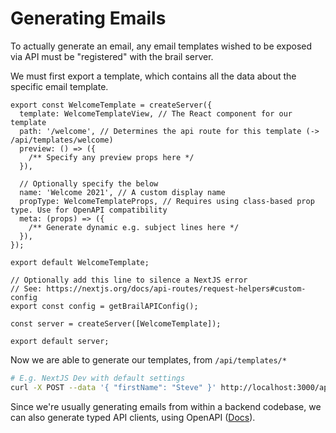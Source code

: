 # Generating Emails

To actually generate an email, any email templates wished to be exposed via API must be "registered" with the brail server.

We must first export a template, which contains all the data about the specific email template.

```tsx title="index.template.tsx"
export const WelcomeTemplate = createServer({
  template: WelcomeTemplateView, // The React component for our template
  path: '/welcome', // Determines the api route for this template (-> /api/templates/welcome)
  preview: () => ({
    /** Specify any preview props here */
  }),

  // Optionally specify the below
  name: 'Welcome 2021', // A custom display name
  propType: WelcomeTemplateProps, // Requires using class-based prop type. Use for OpenAPI compatibility
  meta: (props) => ({
    /** Generate dynamic e.g. subject lines here */
  }),
});

export default WelcomeTemplate;
```

```tsx title="api/[...path].ts"
// Optionally add this line to silence a NextJS error
// See: https://nextjs.org/docs/api-routes/request-helpers#custom-config
export const config = getBrailAPIConfig();

const server = createServer([WelcomeTemplate]);

export default server;
```

Now we are able to generate our templates, from `/api/templates/*`

```sh
# E.g. NextJS Dev with default settings
curl -X POST --data '{ "firstName": "Steve" }' http://localhost:3000/api/templates/welcome
```

Since we're usually generating emails from within a backend codebase, we can also generate typed API clients, using OpenAPI ([Docs](/docs/fundamentals/openapi)).
